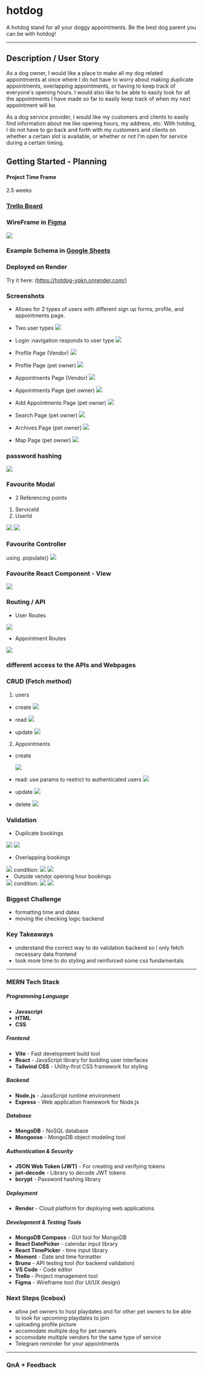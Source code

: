 # hotdog

A hotdog stand for all your doggy appointments. Be the best dog parent you can be with hotdog!

---

## Description / User Story

As a dog owner, I would like a place to make all my dog related appointments at once where I do not have to worry about making duplicate appointments, overlapping appointments, or having to keep track of everyone's opening hours. I would also like to be able to easily look for all the appointments I have made so far to easily keep track of when my next appointment will be.

As a dog service provider, I would like my customers and clients to easily find information about me like opening hours, my address, etc. With hotdog, I do not have to go back and forth with my customers and clients on whether a certain slot is available, or whether or not I'm open for service during a certain timing. 

## Getting Started - Planning

#### Project Time Frame

2.5 weeks

### [Trello Board](https://trello.com/b/baanBY4E/hotdog)

### WireFrame in [Figma](https://www.figma.com/board/7wnZVosgaE0QaFPJUtcU9Z/Project-4?node-id=0-1&t=1dzTM2a8X56toXq8-0)

<img src="src/assets/ss/wireframe.png">

### Example Schema in [Google Sheets](https://docs.google.com/spreadsheets/d/1Wf9Y4I4FwGgeJHnZQdMfJRzvozbgLiwgff7bcOgt40g/edit?gid=0#gid=0)

### Deployed on Render

Try it here: (https://hotdog-ypkn.onrender.com/)

### Screenshots
- Allows for 2 types of users with different sign up forms, profile, and appointments page.

- Two user types
  <img src="src/assets/ss/twoUser.gif">

- Login :navigation responds to user type
  <img src="src/assets/ss/login.gif">

- Profile Page (Vendor)
  <img src="src/assets/ss/vProfile.png">

- Profile Page (pet owner)
  <img src="src/assets/ss/ownerProfile.png">

- Appointments Page (Vendor)
  <img src="src/assets/ss/vAppts.png">

- Appointments Page (pet owner)
  <img src="src/assets/ss/appts.png">

- Add Appointments Page (pet owner)
  <img src="src/assets/ss/addAppts.png">

- Search Page (pet owner)
  <img src="src/assets/ss/search.gif">

- Archives Page (pet owner)
  <img src="src/assets/ss/archives.png">

- Map Page (pet owner)
  <img src="src/assets/ss/map.gif">

### password hashing
 <img src="src/assets/ss/pwhash.png">

### Favourite Modal
- 2 Referencing points
1. ServiceId
2. UserId
<img src="src/assets/ss/apptModel.png">
<img src="src/assets/ss/ref.png">

### Favourite Controller

using .populate()
<img src="src/assets/ss/favCon.png">

### Favourite React Component - View

<img src="src/assets/ss/favView.png">

### Routing / API

- User Routes
<img src="src/assets/ss/userRoutes.png">

- Appointment Routes
<img src="src/assets/ss/apptRoutes.png">

### different access to the APIs and Webpages

### CRUD (Fetch method)

1. users

- create
  <img src="src/assets/ss/createUser.png">

- read
  <img src="src/assets/ss/readUser.png">

- update
  <img src="src/assets/ss/updateUser.png">

2. Appointments

- create

  <img src="src/assets/ss/createAppt.png">

- read: use params to restrict to authenticated users
  <img src="src/assets/ss/readAppts.png">

- update
  <img src="src/assets/ss/updateAppts.png">

- delete
  <img src="src/assets/ss/delAppts.png">

### Validation
- Duplicate bookings
<img src="src/assets/ss/duplicateAppt.png">
<img src="src/assets/ss/duplicate.gif">

- Overlapping bookings
<img src="src/assets/ss/overlap1.png">
condition:
<img src="src/assets/ss/overlap2.png">
<img src="src/assets/ss/overlap.gif"

- Outside vendor opening hour bookings
<img src="src/assets/ss/openinghr1.png">
condition:
<img src="src/assets/ss/openinghr2.png">
<img src="src/assets/ss/ophrs.gif">

### Biggest Challenge

- formatting time and dates
- moving the checking logic backend

### Key Takeaways

- understand the correct way to do validation backend so I only fetch necessary data frontend
- took more time to do styling and reinforced some css fundamentals

---

### MERN Tech Stack

##### Programming Language

- **Javascript**
- **HTML**
- **CSS**

##### Frontend

- **Vite** - Fast development build tool
- **React** - JavaScript library for building user interfaces
- **Tailwind CSS** - Utility-first CSS framework for styling

##### Backend

- **Node.js** - JavaScript runtime environment
- **Express** - Web application framework for Node.js

##### Database

- **MongoDB** - NoSQL database
- **Mongoose** - MongoDB object modeling tool

##### Authentication & Security

- **JSON Web Token (JWT)** - For creating and verifying tokens
- **jwt-decode** - Library to decode JWT tokens
- **bcrypt** - Password hashing library

##### Deployment

- **Render** - Cloud platform for deploying web applications

##### Development & Testing Tools

- **MongoDB Compass** - GUI tool for MongoDB
- **React DatePicker** - calendar input library
- **React TimePicker** - time input library
- **Moment** - Date and time formatter
- **Bruno** - API testing tool (for backend validation)
- **VS Code** - Code editor
- **Trello** - Project management tool
- **Figma** - Wireframe tool (for UI/UX design)

### Next Steps (Icebox)

- allow pet owners to host playdates and for other pet owners to be able to look for upcoming playdates to join
- uploading profile picture
- accomodate multiple dog for pet owners
- accomodate multiple vendors for the same type of service
- Telegram reminder for your appointments

---

### QnA + Feedback